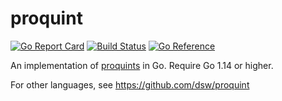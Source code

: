 # proquint

[![Go Report Card](https://goreportcard.com/badge/github.com/icco/proquint)](https://goreportcard.com/report/github.com/icco/proquint)
[![Build Status](https://app.travis-ci.com/icco/proquint.svg?branch=main)](https://app.travis-ci.com/icco/proquint)
[![Go Reference](https://pkg.go.dev/badge/github.com/icco/proquint.svg)](https://pkg.go.dev/github.com/icco/proquint)

An implementation of [proquints](https://arxiv.org/html/0901.4016) in Go. Require Go 1.14 or higher.

For other languages, see https://github.com/dsw/proquint
